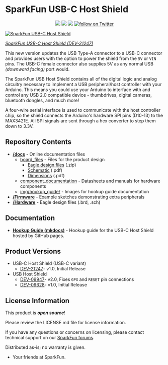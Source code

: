 SparkFun USB-C Host Shield
========================================

<p align="center">
  <a href="https://github.com/sparkfun/SparkFun_USB-C_Host_Shield/issues" alt="Issues">
    <img src="https://img.shields.io/github/issues/sparkfun/SparkFun_USB-C_Host_Shield.svg" /></a>
  <a href="https://github.com/sparkfun/SparkFun_USB-C_Host_Shield/actions" alt="Actions">
    <img src="https://github.com/sparkfun/SparkFun_USB-C_Host_Shield/actions/workflows/mkdocs.yml/badge.svg" /></a>
  <a href="https://github.com/sparkfun/SparkFun_USB-C_Host_Shield/blob/master/LICENSE.md" alt="License">
    <img src="https://img.shields.io/badge/license-CC%20BY--SA%204.0-EF9421.svg" /></a>
  <a href="https://twitter.com/intent/follow?screen_name=sparkfun">
    <img src="https://img.shields.io/twitter/follow/sparkfun.svg?style=social&logo=twitter" alt="follow on Twitter"></a>
</p>


[![SparkFun USB-C Host Shield](https://cdn.sparkfun.com/assets/parts/1/9/9/6/8/21247Diagonal.jpg)](https://www.sparkfun.com/products/21247)

*[SparkFun USB-C Host Shield (DEV-21247)](https://www.sparkfun.com/products/21247)*

This new version updates the USB Type-A connector to a USB-C connector and provides users with the option to power the shield from the `5V` or  `VIN` pins. The USB-C female connector also supplies 5V as any normal USB *(downward facing)* port would.

The SparkFun USB Host Shield contains all of the digital logic and analog circuitry necessary to implement a USB peripheral/host controller with your Arduino. This means you could use your Arduino to interface with and control any USB 2.0 compatible device - thumbdrives, digital cameras, bluetooth dongles, and much more!

A four-wire serial interface is used to communicate with the host controller chip, so the shield connects the Arduino's hardware SPI pins (D10-13) to the MAX3421E. All SPI signals are sent through a hex converter to step them down to 3.3V.


Repository Contents
-------------------

* **[/docs](/docs/)** - Online documentation files
    * [board_files](/docs/board_files/) - Files for the product design
        * [Eagle design files](/docs/board_files/eagle_files.zip) (.zip)
        * [Schematic](/docs/board_files/schematic.pdf) (.pdf)
        * [Dimensions](/docs/board_files/dimensions.pdf) (.pdf)
    * [component_documentation](/docs/component_documentation/) - Datasheets and manuals for hardware components
    * [img/hookup_guide/](/docs/img/hookup_guide/) - Images for hookup guide documentation
* **[/Firmware](/Firmware/)** - Example sketches demonstrating extra peripherals
* **[/Hardware](/Hardware/)** - Eagle design files (.brd, .sch)

Documentation
--------------
* **[Hookup Guide (mkdocs)](http://docs.sparkfun.com/SparkFun_USB-C_Host_Shield/)** - Hookup guide for the USB-C Host Shield hosted by GitHub pages.

Product Versions
----------------
* USB-C Host Shield (USB-C variant)
  * [DEV-21247](https://www.sparkfun.com/products/21247)- v1.0, Initial Release
* USB Host Shield
  * [DEV-09947](https://www.sparkfun.com/products/retired/9947)- v2.0, Fixes `GPX` and `RESET` pin connections
  * [DEV-09628](https://www.sparkfun.com/products/retired/9628)- v1.0, Initial Release

License Information
-------------------

This product is _**open source**_! 

Please review the LICENSE.md file for license information. 

If you have any questions or concerns on licensing, please contact technical support on our [SparkFun forums](https://forum.sparkfun.com/viewforum.php?f=152).

Distributed as-is; no warranty is given.

- Your friends at SparkFun.
